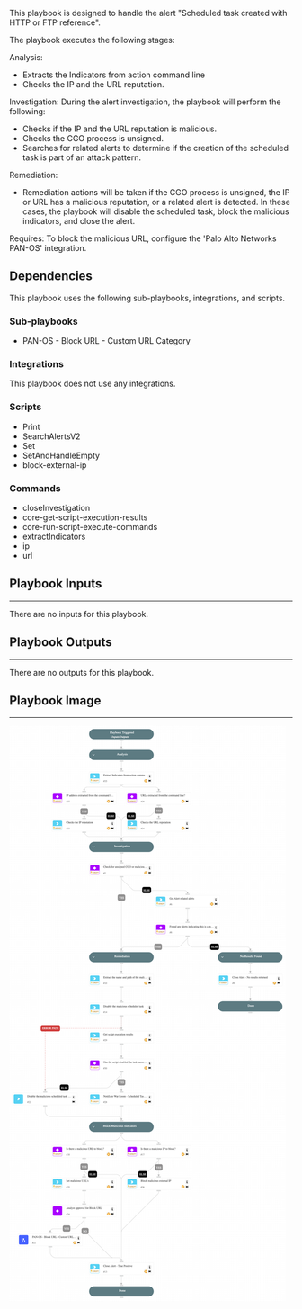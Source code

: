 This playbook is designed to handle the alert "Scheduled task created with HTTP or FTP reference".

The playbook executes the following stages:

Analysis:
- Extracts the Indicators from action command line
- Checks the IP and the URL reputation.

Investigation:
During the alert investigation, the playbook will perform the following:
- Checks if the IP and the URL reputation is malicious.
- Checks the CGO process is unsigned.
- Searches for related alerts to determine if the creation of the scheduled task is part of an attack pattern.

Remediation:
- Remediation actions will be taken if the CGO process is unsigned, the IP or URL has a malicious reputation, or a related alert is detected. In these cases, the playbook will disable the scheduled task, block the malicious indicators, and close the alert.

Requires: To block the malicious URL, configure the 'Palo Alto Networks PAN-OS' integration.


## Dependencies

This playbook uses the following sub-playbooks, integrations, and scripts.

### Sub-playbooks

* PAN-OS - Block URL - Custom URL Category

### Integrations

This playbook does not use any integrations.

### Scripts

* Print
* SearchAlertsV2
* Set
* SetAndHandleEmpty
* block-external-ip

### Commands

* closeInvestigation
* core-get-script-execution-results
* core-run-script-execute-commands
* extractIndicators
* ip
* url

## Playbook Inputs

---
There are no inputs for this playbook.

## Playbook Outputs

---
There are no outputs for this playbook.

## Playbook Image

---

![Scheduled task created with HTTP or FTP reference](../doc_files/Scheduled_task_created_with_HTTP_or_FTP_reference.png)
